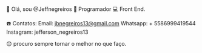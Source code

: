 👋 Olá, sou @Jeffnegreiros
📒 Programador
💻 Front End.

☎️ Contatos:
Email: jbnegreiros13@gmail.com
Whatsapp: + 5586999419544
Instagram: jefferson_negreiros13

😊 procuro sempre tornar o melhor no que faço.

  

<!---
Jeffnegreiros/Jeffnegreiros is a ✨ special ✨ repository because its `README.md` (this file) appears on your GitHub profile.
You can click the Preview link to take a look at your changes.
--->
